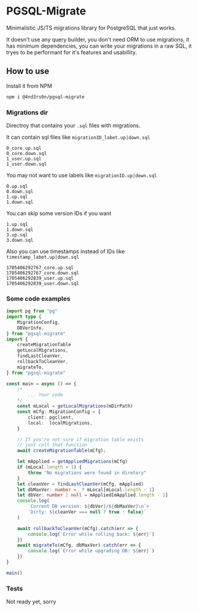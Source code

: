 # PGSQL-Migrate

Minimalistic JS/TS migrations library for PostgreSQL that just works.

It doesn't use any query builder, you don't need ORM to use migrations, it has minimum dependencies, you can write your migrations in a raw SQL, it tryes to be performant for it's features and usabillity.

## How to use
Install it from NPM
```sh
npm i @4nd3rs0n/pgsql-migrate
```

### Migrations dir
Directroy that contains your `.sql` files with migrations.

It can contain sql files like `migrationID_labet.up|down.sql`
```
0_core.up.sql
0_core.down.sql
1_user.up.sql
1_user.down.sql
```
You may not want to use labels like `migrationID.up|down.sql`
```
0.up.sql
0.down.sql
1.up.sql
1.down.sql
```
You can skip some version IDs if you want
```
1.up.sql
1.down.sql
3.up.sql
3.down.sql
```

Also you can use timestamps instead of IDs like `timestamp_labet.up|down.sql`
```
1705406292767_core.up.sql
1705406292767_core.down.sql
1705406292839_user.up.sql
1705406292839_user.down.sql
```

### Some code examples
```ts
import pg from "pg"
import type { 
    MigrationConfig,
    DBVerInfo,
} from "pgsql-migrate"
import { 
    createMigrationTable
    getLocalMigrations,
    findLastCleanVer,
    rollbackToCleanVer,
    migrateTo,
} from "pgsql-migrate"

const main = async () => {
    /*
        ... Your code
    */
    const mLocal = getLocalMigrations(mDirPath)
    const mCfg: MigrationConfig = {
        client: pgclient,
        local:  localMigrations,
    }

    // If you're not sure if migration table exists
    // just call that function
    await createMigrationTable(mCfg);

    let mApplied = getAppliedMigrations(mCfg)
    if (mLocal.length < 1) {
        throw "No migrations were found in diretory"
    }
    let cleanVer = findLastCleanVer(mCfg, mApplied)
    let dbMaxVer: number =  ? mLocal[mLocal.length - 1]
    let dbVer: number | null = mApplied[mApplied.length - 1]
    console.log(
        `Current DB version: ${dbVer}/${dbMaxVer}\n`+
        `Dirty: ${cleanVer === null ? true : false}`
    )

    await rollbackToCleanVer(mCfg).catch(err => {
        console.log(`Error while rolling back: ${err}`)
    })
    await migrateTo(mCfg, dbMaxVer).catch(err => {
        console.log(`Error while upgrading DB: ${err}`)
    })
}

main()
```

### Tests
Not ready yet, sorry
